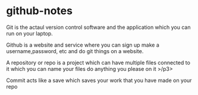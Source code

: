 # github-notes
<p1> Git is the actaul version control software and the application which you can run on your laptop.</p1>

<p2>Github is a website and service where you can sign up make a username,password, etc  and do git things on a website.</p2>

<p3> A repository or repo is a project which can have multiple files connected to it which you can name your files do anything you please on it >/p3>
  
<p4> Commit acts like a save which saves your work that you have made on your repo</p4>
